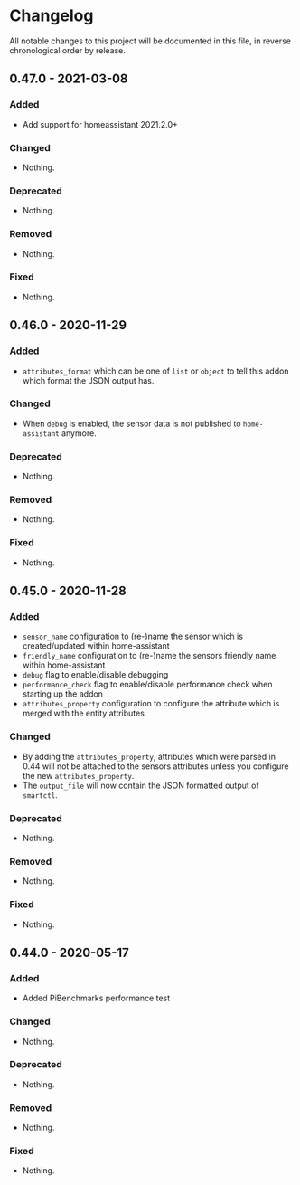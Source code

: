 # Changelog

All notable changes to this project will be documented in this file, in reverse chronological order by release.

## 0.47.0 - 2021-03-08

### Added

- Add support for homeassistant 2021.2.0+

### Changed

- Nothing.

### Deprecated

- Nothing.

### Removed

- Nothing.

### Fixed

- Nothing.

## 0.46.0 - 2020-11-29

### Added

- `attributes_format` which can be one of `list` or `object` to tell this addon which format the JSON output has.

### Changed

- When `debug` is enabled, the sensor data is not published to `home-assistant` anymore.

### Deprecated

- Nothing.

### Removed

- Nothing.

### Fixed

- Nothing.

## 0.45.0 - 2020-11-28

### Added

- `sensor_name` configuration to (re-)name the sensor which is created/updated within home-assistant
- `friendly_name` configuration to (re-)name the sensors friendly name within home-assistant
- `debug` flag to enable/disable debugging
- `performance_check` flag to enable/disable performance check when starting up the addon
- `attributes_property` configuration to configure the attribute which is merged with the entity attributes

### Changed

- By adding the `attributes_property`, attributes which were parsed in 0.44 will not be attached to the sensors attributes unless you configure the new `attributes_property`.
- The `output_file` will now contain the JSON formatted output of `smartctl`.

### Deprecated

- Nothing.

### Removed

- Nothing.

### Fixed

- Nothing.

## 0.44.0 - 2020-05-17

### Added

- Added PiBenchmarks performance test

### Changed

- Nothing.

### Deprecated

- Nothing.

### Removed

- Nothing.

### Fixed

- Nothing.
